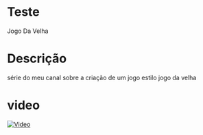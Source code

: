 # Teste
Jogo Da Velha

# Descrição
série do meu canal
sobre a criação de um jogo
estilo jogo da velha

# video
[![Video](https://img.youtube.com/vi/YQl5mnD1MiY/maxresdefault.jpg)](https://www.youtube.com/watch?v=YQl5mnD1MiY)

